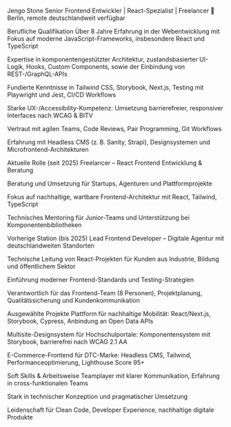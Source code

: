 Jengo Stone
Senior Frontend Entwickler | React-Spezialist | Freelancer
📍 Berlin, remote deutschlandweit verfügbar

Berufliche Qualifikation
Über 8 Jahre Erfahrung in der Webentwicklung mit Fokus auf moderne JavaScript-Frameworks, insbesondere React und TypeScript

Expertise in komponentengestützter Architektur, zustandsbasierter UI-Logik, Hooks, Custom Components, sowie der Einbindung von REST-/GraphQL-APIs

Fundierte Kenntnisse in Tailwind CSS, Storybook, Next.js, Testing mit Playwright und Jest, CI/CD Workflows

Starke UX-/Accessibility-Kompetenz: Umsetzung barrierefreier, responsiver Interfaces nach WCAG & BITV

Vertraut mit agilen Teams, Code Reviews, Pair Programming, Git Workflows

Erfahrung mit Headless CMS (z. B. Sanity, Strapi), Designsystemen und Microfrontend-Architekturen

Aktuelle Rolle (seit 2025)
Freelancer – React Frontend Entwicklung & Beratung

Beratung und Umsetzung für Startups, Agenturen und Plattformprojekte

Fokus auf nachhaltige, wartbare Frontend-Architektur mit React, Tailwind, TypeScript

Technisches Mentoring für Junior-Teams und Unterstützung bei Komponentenbibliotheken

Vorherige Station (bis 2025)
Lead Frontend Developer – Digitale Agentur mit deutschlandweiten Standorten

Technische Leitung von React-Projekten für Kunden aus Industrie, Bildung und öffentlichem Sektor

Einführung moderner Frontend-Standards und Testing-Strategien

Verantwortlich für das Frontend-Team (8 Personen), Projektplanung, Qualitätssicherung und Kundenkommunikation

Ausgewählte Projekte
Plattform für nachhaltige Mobilität: React/Next.js, Storybook, Cypress, Anbindung an Open Data APIs

Multisite-Designsystem für Hochschulportale: Komponentensystem mit Storybook, barrierefrei nach WCAG 2.1 AA

E-Commerce-Frontend für DTC-Marke: Headless CMS, Tailwind, Performanceoptimierung, Lighthouse Score 95+

Soft Skills & Arbeitsweise
Teamplayer mit klarer Kommunikation, Erfahrung in cross-funktionalen Teams

Stark in technischer Konzeption und pragmatischer Umsetzung

Leidenschaft für Clean Code, Developer Experience, nachhaltige digitale Produkte
